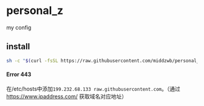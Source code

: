 # personal_z
my config


## install

```bash
sh -c "$(curl -fsSL https://raw.githubusercontent.com/middzwb/personal_z/master/install.sh)"
```

#### Error 443

在/etc/hosts中添加`199.232.68.133 raw.githubusercontent.com`。（通过 https://www.ipaddress.com/ 获取域名对应地址）
